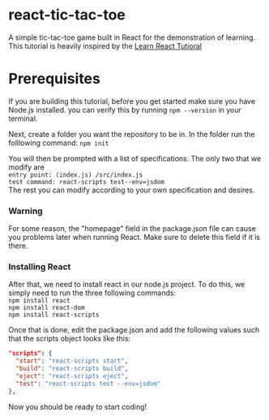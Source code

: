 # react-tic-tac-toe
A simple tic-tac-toe game built in React for the demonstration of learning. This tutorial is heavily inspired by the [Learn React Tutioral](https://react.dev/learn/tutorial-tic-tac-toe)

# Prerequisites
If you are building this tutorial, before you get started make sure you have Node.js installed. you can verify this by running
`npm --version` in your terminal.

Next, create a folder you want the repository to be in. In the folder run the folllowing command:
`npm init`

You will then be prompted with a list of specifications. The only two that we modify are\
`entry point: (index.js) /src/index.js`\
`test command: react-scripts test--env=jsdom`\
The rest you can modify according to your own specification and desires.

### Warning
For some reason, the "homepage" field in the package.json file can cause you problems later when running React. Make sure to delete this field if it is there.

### Installing React
After that, we need to install react in our node.js project. To do this, we simply need to run the three following commands:\
`npm install react`\
`npm install react-dom`\
`npm install react-scripts`

Once that is done, edit the package.json and add the following values such that the scripts object looks like this:
```json
"scripts": {
  "start": "react-scripts start",
  "build": "react-scripts build",
  "eject": "react-scripts eject",
  "test": "react-scripts test --env=jsdom"
},
```

Now you should be ready to start coding!